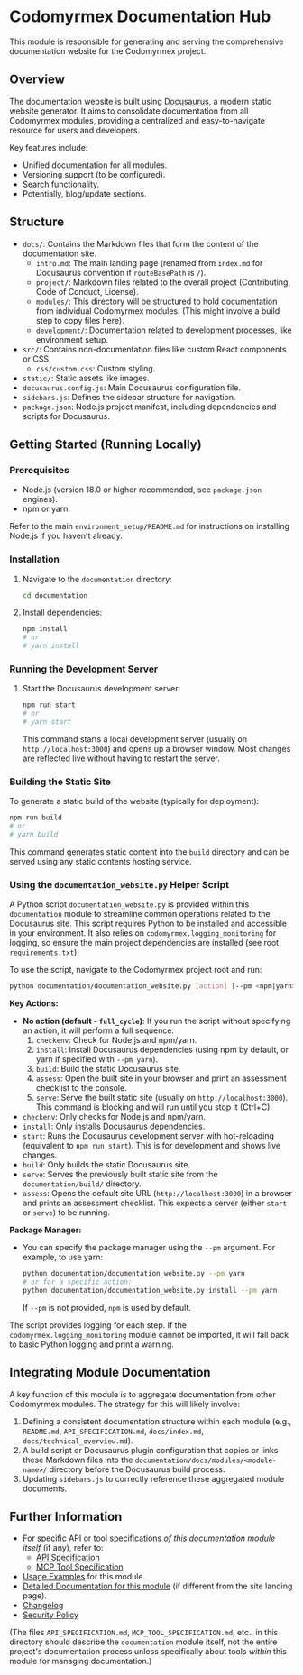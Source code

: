 # Codomyrmex Documentation Hub

This module is responsible for generating and serving the comprehensive documentation website for the Codomyrmex project.

## Overview

The documentation website is built using [Docusaurus](https://docusaurus.io/), a modern static website generator.
It aims to consolidate documentation from all Codomyrmex modules, providing a centralized and easy-to-navigate resource for users and developers.

Key features include:
- Unified documentation for all modules.
- Versioning support (to be configured).
- Search functionality.
- Potentially, blog/update sections.

## Structure

- `docs/`: Contains the Markdown files that form the content of the documentation site. 
    - `intro.md`: The main landing page (renamed from `index.md` for Docusaurus convention if `routeBasePath` is `/`).
    - `project/`: Markdown files related to the overall project (Contributing, Code of Conduct, License).
    - `modules/`: This directory will be structured to hold documentation from individual Codomyrmex modules. (This might involve a build step to copy files here).
    - `development/`: Documentation related to development processes, like environment setup.
- `src/`: Contains non-documentation files like custom React components or CSS.
    - `css/custom.css`: Custom styling.
- `static/`: Static assets like images.
- `docusaurus.config.js`: Main Docusaurus configuration file.
- `sidebars.js`: Defines the sidebar structure for navigation.
- `package.json`: Node.js project manifest, including dependencies and scripts for Docusaurus.

## Getting Started (Running Locally)

### Prerequisites

- Node.js (version 18.0 or higher recommended, see `package.json` engines).
- npm or yarn.

Refer to the main `environment_setup/README.md` for instructions on installing Node.js if you haven't already.

### Installation

1.  Navigate to the `documentation` directory:
    ```bash
    cd documentation
    ```
2.  Install dependencies:
    ```bash
    npm install
    # or
    # yarn install
    ```

### Running the Development Server

1.  Start the Docusaurus development server:
    ```bash
    npm run start
    # or
    # yarn start
    ```
    This command starts a local development server (usually on `http://localhost:3000`) and opens up a browser window. Most changes are reflected live without having to restart the server.

### Building the Static Site

To generate a static build of the website (typically for deployment):
```bash
npm run build
# or
# yarn build
```
This command generates static content into the `build` directory and can be served using any static contents hosting service.

### Using the `documentation_website.py` Helper Script

A Python script `documentation_website.py` is provided within this `documentation` module to streamline common operations related to the Docusaurus site. This script requires Python to be installed and accessible in your environment. It also relies on `codomyrmex.logging_monitoring` for logging, so ensure the main project dependencies are installed (see root `requirements.txt`).

To use the script, navigate to the Codomyrmex project root and run:
```bash
python documentation/documentation_website.py [action] [--pm <npm|yarn>]
```

**Key Actions:**
*   **No action (default - `full_cycle`)**: If you run the script without specifying an action, it will perform a full sequence:
    1.  `checkenv`: Check for Node.js and npm/yarn.
    2.  `install`: Install Docusaurus dependencies (using npm by default, or yarn if specified with `--pm yarn`).
    3.  `build`: Build the static Docusaurus site.
    4.  `assess`: Open the built site in your browser and print an assessment checklist to the console.
    5.  `serve`: Serve the built static site (usually on `http://localhost:3000`). This command is blocking and will run until you stop it (Ctrl+C).
*   `checkenv`: Only checks for Node.js and npm/yarn.
*   `install`: Only installs Docusaurus dependencies.
*   `start`: Runs the Docusaurus development server with hot-reloading (equivalent to `npm run start`). This is for development and shows live changes.
*   `build`: Only builds the static Docusaurus site.
*   `serve`: Serves the previously built static site from the `documentation/build/` directory.
*   `assess`: Opens the default site URL (`http://localhost:3000`) in a browser and prints an assessment checklist. This expects a server (either `start` or `serve`) to be running.

**Package Manager:**
*   You can specify the package manager using the `--pm` argument. For example, to use yarn:
    ```bash
    python documentation/documentation_website.py --pm yarn
    # or for a specific action:
    python documentation/documentation_website.py install --pm yarn
    ```
    If `--pm` is not provided, `npm` is used by default.

The script provides logging for each step. If the `codomyrmex.logging_monitoring` module cannot be imported, it will fall back to basic Python logging and print a warning.

## Integrating Module Documentation

A key function of this module is to aggregate documentation from other Codomyrmex modules. The strategy for this will likely involve:
1.  Defining a consistent documentation structure within each module (e.g., `README.md`, `API_SPECIFICATION.md`, `docs/index.md`, `docs/technical_overview.md`).
2.  A build script or Docusaurus plugin configuration that copies or links these Markdown files into the `documentation/docs/modules/<module-name>/` directory before the Docusaurus build process.
3.  Updating `sidebars.js` to correctly reference these aggregated module documents.

## Further Information

- For specific API or tool specifications *of this documentation module itself* (if any), refer to:
    - [API Specification](API_SPECIFICATION.md)
    - [MCP Tool Specification](MCP_TOOL_SPECIFICATION.md)
- [Usage Examples](USAGE_EXAMPLES.md) for this module.
- [Detailed Documentation for this module](./docs/index.md) (if different from the site landing page).
- [Changelog](CHANGELOG.md)
- [Security Policy](SECURITY.md)

(The files `API_SPECIFICATION.md`, `MCP_TOOL_SPECIFICATION.md`, etc., in this directory should describe the `documentation` module itself, not the entire project's documentation process unless specifically about tools *within* this module for managing documentation.) 